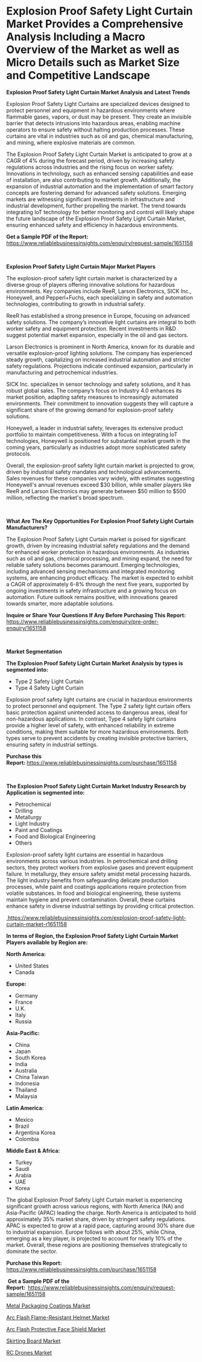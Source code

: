 <p><h1>Explosion Proof Safety Light Curtain Market Provides a Comprehensive Analysis Including a Macro Overview of the Market as well as Micro Details such as Market Size and Competitive Landscape</h1></p><p><strong>Explosion Proof Safety Light Curtain Market Analysis and Latest Trends</strong></p>
<p><p>Explosion Proof Safety Light Curtains are specialized devices designed to protect personnel and equipment in hazardous environments where flammable gases, vapors, or dust may be present. They create an invisible barrier that detects intrusions into hazardous areas, enabling machine operators to ensure safety without halting production processes. These curtains are vital in industries such as oil and gas, chemical manufacturing, and mining, where explosive materials are common.</p><p>The Explosion Proof Safety Light Curtain Market is anticipated to grow at a CAGR of 4% during the forecast period, driven by increasing safety regulations across industries and the rising focus on worker safety. Innovations in technology, such as enhanced sensing capabilities and ease of installation, are also contributing to market growth. Additionally, the expansion of industrial automation and the implementation of smart factory concepts are fostering demand for advanced safety solutions. Emerging markets are witnessing significant investments in infrastructure and industrial development, further propelling the market. The trend towards integrating IoT technology for better monitoring and control will likely shape the future landscape of the Explosion Proof Safety Light Curtain Market, ensuring enhanced safety and efficiency in hazardous environments.</p></p>
<p><strong>Get a Sample PDF of the Report:&nbsp;</strong> <a href="https://www.reliablebusinessinsights.com/enquiry/request-sample/1651158?utm_campaign=1119&utm_medium=2&utm_source=Github&utm_content=ia&utm_term=26092024&utm_id=explosion-proof-safety-light-curtain">https://www.reliablebusinessinsights.com/enquiry/request-sample/1651158</a></p>
<p>&nbsp;</p>
<p><strong>Explosion Proof Safety Light Curtain Major Market Players</strong></p>
<p><p>The explosion-proof safety light curtain market is characterized by a diverse group of players offering innovative solutions for hazardous environments. Key companies include ReeR, Larson Electronics, SICK Inc., Honeywell, and Pepperl+Fuchs, each specializing in safety and automation technologies, contributing to growth in industrial safety.</p><p>ReeR has established a strong presence in Europe, focusing on advanced safety solutions. The company’s innovative light curtains are integral to both worker safety and equipment protection. Recent investments in R&D suggest potential market expansion, especially in the oil and gas sectors.</p><p>Larson Electronics is prominent in North America, known for its durable and versatile explosion-proof lighting solutions. The company has experienced steady growth, capitalizing on increased industrial automation and stricter safety regulations. Projections indicate continued expansion, particularly in manufacturing and petrochemical industries.</p><p>SICK Inc. specializes in sensor technology and safety solutions, and it has robust global sales. The company’s focus on Industry 4.0 enhances its market position, adapting safety measures to increasingly automated environments. Their commitment to innovation suggests they will capture a significant share of the growing demand for explosion-proof safety solutions.</p><p>Honeywell, a leader in industrial safety, leverages its extensive product portfolio to maintain competitiveness. With a focus on integrating IoT technologies, Honeywell is positioned for substantial market growth in the coming years, particularly as industries adopt more sophisticated safety protocols.</p><p>Overall, the explosion-proof safety light curtain market is projected to grow, driven by industrial safety mandates and technological advancements. Sales revenues for these companies vary widely, with estimates suggesting Honeywell's annual revenues exceed $30 billion, while smaller players like ReeR and Larson Electronics may generate between $50 million to $500 million, reflecting the market's broad spectrum.</p></p>
<p>&nbsp;</p>
<p><strong>What Are The Key Opportunities For Explosion Proof Safety Light Curtain Manufacturers?</strong></p>
<p><p>The Explosion Proof Safety Light Curtain market is poised for significant growth, driven by increasing industrial safety regulations and the demand for enhanced worker protection in hazardous environments. As industries such as oil and gas, chemical processing, and mining expand, the need for reliable safety solutions becomes paramount. Emerging technologies, including advanced sensing mechanisms and integrated monitoring systems, are enhancing product efficacy. The market is expected to exhibit a CAGR of approximately 6-8% through the next five years, supported by ongoing investments in safety infrastructure and a growing focus on automation. Future outlook remains positive, with innovations geared towards smarter, more adaptable solutions.</p></p>
<p><strong>Inquire or Share Your Questions If Any Before Purchasing This Report:</strong> <a href="https://www.reliablebusinessinsights.com/enquiry/pre-order-enquiry/1651158?utm_campaign=1119&utm_medium=2&utm_source=Github&utm_content=ia&utm_term=26092024&utm_id=explosion-proof-safety-light-curtain">https://www.reliablebusinessinsights.com/enquiry/pre-order-enquiry/1651158</a></p>
<p>&nbsp;</p>
<p><strong>Market Segmentation</strong></p>
<p><strong>The Explosion Proof Safety Light Curtain Market Analysis by types is segmented into:</strong></p>
<p><ul><li>Type 2 Safety Light Curtain</li><li>Type 4 Safety Light Curtain</li></ul></p>
<p><p>Explosion proof safety light curtains are crucial in hazardous environments to protect personnel and equipment. The Type 2 safety light curtain offers basic protection against unintended access to dangerous areas, ideal for non-hazardous applications. In contrast, Type 4 safety light curtains provide a higher level of safety, with enhanced reliability in extreme conditions, making them suitable for more hazardous environments. Both types serve to prevent accidents by creating invisible protective barriers, ensuring safety in industrial settings.</p></p>
<p><strong>Purchase this Report:&nbsp;</strong><a href="https://www.reliablebusinessinsights.com/purchase/1651158?utm_campaign=1119&utm_medium=2&utm_source=Github&utm_content=ia&utm_term=26092024&utm_id=explosion-proof-safety-light-curtain">https://www.reliablebusinessinsights.com/purchase/1651158</a></p>
<p>&nbsp;</p>
<p><strong>The Explosion Proof Safety Light Curtain Market Industry Research by Application is segmented into:</strong></p>
<p><ul><li>Petrochemical</li><li>Drilling</li><li>Metallurgy</li><li>Light Industry</li><li>Paint and Coatings</li><li>Food and Biological Engineering</li><li>Others</li></ul></p>
<p><p>Explosion-proof safety light curtains are essential in hazardous environments across various industries. In petrochemical and drilling sectors, they protect workers from explosive gases and prevent equipment failure. In metallurgy, they ensure safety amidst metal processing hazards. The light industry benefits from safeguarding delicate production processes, while paint and coatings applications require protection from volatile substances. In food and biological engineering, these systems maintain hygiene and prevent contamination. Overall, these curtains enhance safety in diverse industrial settings by providing critical protection.</p></p>
<p><a href="https://www.reliablebusinessinsights.com/explosion-proof-safety-light-curtain-market-r1651158?utm_campaign=1119&utm_medium=2&utm_source=Github&utm_content=ia&utm_term=26092024&utm_id=explosion-proof-safety-light-curtain">&nbsp;https://www.reliablebusinessinsights.com/explosion-proof-safety-light-curtain-market-r1651158</a></p>
<p><strong>In terms of Region, the Explosion Proof Safety Light Curtain Market Players available by Region are:</strong></p>
<p>
    <p> <strong> North America: </strong>
        <ul>
            <li>United States</li>
            <li>Canada</li>
        </ul>
        </p> 
    <p> <strong> Europe: </strong>
        <ul>
            <li>Germany</li>
            <li>France</li>
            <li>U.K.</li>
            <li>Italy</li>
            <li>Russia</li>
        </ul>
        </p> 
    <p> <strong> Asia-Pacific: </strong>
        <ul>
            <li>China</li>
            <li>Japan</li>
            <li>South Korea</li>
            <li>India</li>
            <li>Australia</li>
            <li>China Taiwan</li>
            <li>Indonesia</li>
            <li>Thailand</li>
            <li>Malaysia</li>
        </ul>
        </p> 
    <p> <strong> Latin America: </strong>
        <ul>
            <li>Mexico</li>
            <li>Brazil</li>
            <li>Argentina Korea</li>
            <li>Colombia</li>
        </ul>
        </p> 
    <p> <strong> Middle East & Africa: </strong>
        <ul>
            <li>Turkey</li>
            <li>Saudi</li>
            <li>Arabia</li>
            <li>UAE</li>
            <li>Korea</li>
        </ul>
    </p>
    </p>
<p><p>The global Explosion Proof Safety Light Curtain market is experiencing significant growth across various regions, with North America (NA) and Asia-Pacific (APAC) leading the charge. North America is anticipated to hold approximately 35% market share, driven by stringent safety regulations. APAC is expected to grow at a rapid pace, capturing around 30% share due to industrial expansion. Europe follows with about 25%, while China, emerging as a key player, is projected to account for nearly 10% of the market. Overall, these regions are positioning themselves strategically to dominate the sector.</p></p>
<p><strong>Purchase this Report: </strong><a href="https://www.reliablebusinessinsights.com/purchase/1651158?utm_campaign=1119&utm_medium=2&utm_source=Github&utm_content=ia&utm_term=26092024&utm_id=explosion-proof-safety-light-curtain">https://www.reliablebusinessinsights.com/purchase/1651158</a></p>
<p>&nbsp;<strong>Get a Sample PDF of the Report:&nbsp;&nbsp;</strong><a href="https://www.reliablebusinessinsights.com/enquiry/request-sample/1651158?utm_campaign=1119&utm_medium=2&utm_source=Github&utm_content=ia&utm_term=26092024&utm_id=explosion-proof-safety-light-curtain">https://www.reliablebusinessinsights.com/enquiry/request-sample/1651158</a></p>
<p><strong></strong></p>
<p><p><a href="https://www.linkedin.com/pulse/global-market-pulse-trends-growth-analysis-metal-packaging-jbycf?utm_campaign=1119&utm_medium=2&utm_source=Github&utm_content=ia&utm_term=26092024&utm_id=explosion-proof-safety-light-curtain">Metal Packaging Coatings Market</a></p><p><a href="https://github.com/LeaJustin54/Market-Research-Report-List-1/blob/main/arc-flash-flame-resistant-helmet-market.md?utm_campaign=1119&utm_medium=2&utm_source=Github&utm_content=ia&utm_term=26092024&utm_id=explosion-proof-safety-light-curtain">Arc Flash Flame-Resistant Helmet Market</a></p><p><a href="https://github.com/MegiBogdani1953/Market-Research-Report-List-1/blob/main/arc-flash-protective-face-shield-market.md?utm_campaign=1119&utm_medium=2&utm_source=Github&utm_content=ia&utm_term=26092024&utm_id=explosion-proof-safety-light-curtain">Arc Flash Protective Face Shield Market</a></p><p><a href="https://issuu.com/reportprime-2/docs/skirting-board-market-size-2030.ppt_51913c09b55d25?utm_campaign=1119&utm_medium=2&utm_source=Github&utm_content=ia&utm_term=26092024&utm_id=explosion-proof-safety-light-curtain">Skirting Board Market</a></p><p><a href="https://www.linkedin.com/pulse/insights-rc-drones-market-size-which-expanding-142-cagr-from-i8p5e?utm_campaign=1119&utm_medium=2&utm_source=Github&utm_content=ia&utm_term=26092024&utm_id=explosion-proof-safety-light-curtain">RC Drones Market</a></p></p>